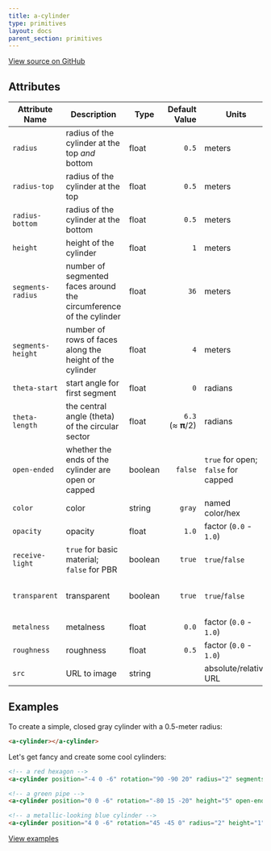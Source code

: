 ```yaml
---
title: a-cylinder
type: primitives
layout: docs
parent_section: primitives
---
```


[View source on GitHub](https://github.com/aframevr/aframe/blob/master/elements/templates/a-cylinder.html)

## Attributes

| Attribute Name    | Description         | Type    | Default Value | Units                  | Required |
|-------------------|---------------------|---------|--------------:|------------------------|----------|
| `radius`          | radius of the cylinder at the top *and* bottom | float | `0.5` | meters | no |
| `radius-top`      | radius of the cylinder at the top | float | `0.5` | meters | no |
| `radius-bottom`   | radius of the cylinder at the bottom | float | `0.5` | meters | no |
| `height`          | height of the cylinder | float | `1` | meters  | no |
| `segments-radius` | number of segmented faces around the circumference of the cylinder | float | `36` | meters | no
| `segments-height` | number of rows of faces along the height of the cylinder | float | `4` | meters                 | no |
| `theta-start` | start angle for first segment | float | `0` | radians | no |
| `theta-length` | the central angle (theta) of the circular sector | float | `6.3` <br> (≈ 𝛑/2) | radians                 | no |
| `open-ended` | whether the ends of the cylinder are open or capped | boolean | `false` | `true` for open; `false` for capped | no |
| `color`           | color               | string  | `gray`        | named color/hex        | no       |
| `opacity`         | opacity             | float   | `1.0`         | factor (`0.0` - `1.0`) | no       |
| `receive-light`   | `true` for basic material; `false` for PBR | boolean | `true` | `true`/`false` | no |
| `transparent`     | transparent         | boolean | `true`        | `true`/`false`         | no (`true` if `opacity < 1.0 and receiveLight`) |
| `metalness`       | metalness           | float   | `0.0`         | factor (`0.0` - `1.0`) | no       |
| `roughness`       | roughness           | float   | `0.5`         | factor (`0.0` - `1.0`) | no       |
| `src`             | URL to image        | string  |               | absolute/relative URL  | no       |

## Examples

To create a simple, closed gray cylinder with a 0.5-meter radius:

```html
<a-cylinder></a-cylinder>
```

Let's get fancy and create some cool cylinders:

```html
<!-- a red hexagon -->
<a-cylinder position="-4 0 -6" rotation="90 -90 20" radius="2" segments-radius="8" color="red"></a-cylinder>

<!-- a green pipe -->
<a-cylinder position="0 0 -6" rotation="-80 15 -20" height="5" open-ended="true" color="green"></a-cylinder>

<!-- a metallic-looking blue cylinder -->
<a-cylinder position="4 0 -6" rotation="45 -45 0" radius="2" height="1" color="blue" metalness="0.9"></a-cylinder>
```

[View examples](https://aframevr.github.io/aframe/examples/cylinders/)
